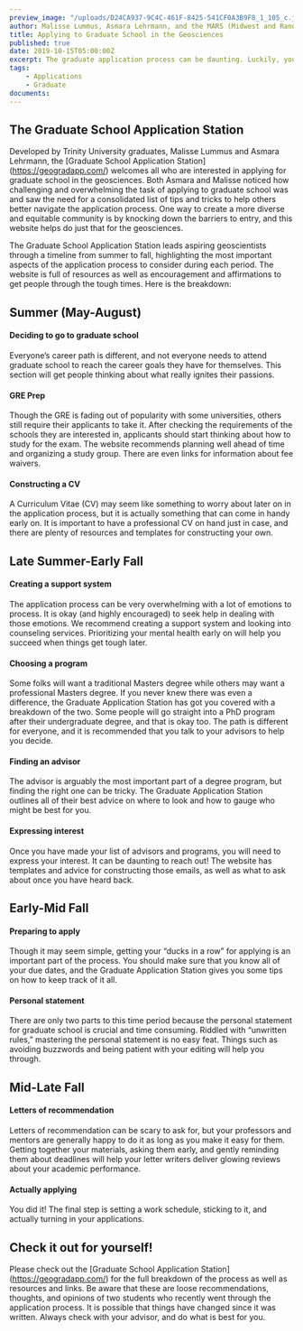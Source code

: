 ```yaml
---
preview_image: "/uploads/D24CA937-9C4C-461F-8425-541CF0A3B9F8_1_105_c.jpeg"
author: Malisse Lummus, Asmara Lehrmann, and the MARS (Midwest and Random Stragglers) URGE Pod Participants
title: Applying to Graduate School in the Geosciences
published: true
date: 2019-10-15T05:00:00Z
excerpt: The graduate application process can be daunting. Luckily, you don't need to figure it out alone. Through geogradapp.com, you can view a complete timeline of the application process along with tips and resources for navigating your way to graduate school in the Geosciences. 
tags: 
    - Applications
    - Graduate
documents:
---
```


## **The Graduate School Application Station**
Developed by Trinity University graduates, Malisse Lummus and Asmara Lehrmann, the [Graduate School Application Station] (https://geogradapp.com/) welcomes all who are interested in applying for graduate school in the geosciences. Both Asmara and Malisse noticed how challenging and overwhelming the task of applying to graduate school was and saw the need for a consolidated list of tips and tricks to help others better navigate the application process. One way to create a more diverse and equitable community is by knocking down the barriers to entry, and this website helps do just that for the geosciences.

The Graduate School Application Station leads aspiring geoscientists through a timeline from summer to fall, highlighting the most important aspects of the application process to consider during each period. The website is full of resources as well as encouragement and affirmations to get people through the tough times. Here is the breakdown:
## **Summer (May-August)**
#### Deciding to go to graduate school

Everyone’s career path is different, and not everyone needs to attend graduate school to reach the career goals they have for themselves. This section will get people thinking about what really ignites their passions. 
#### GRE Prep
Though the GRE is fading out of popularity with some universities, others still require their applicants to take it. After checking the requirements of the schools they are interested in, applicants should start thinking about how to study for the exam. The website recommends planning well ahead of time and organizing a study group. There are even links for information about fee waivers. 
#### Constructing a CV
A Curriculum Vitae (CV) may seem like something to worry about later on in the application process, but it is actually something that can come in handy early on. It is important to have a professional CV on hand just in case, and there are plenty of resources and templates for constructing your own.

## **Late Summer-Early Fall**
#### Creating a support system
The application process can be very overwhelming with a lot of emotions to process. It is okay (and highly encouraged) to seek help in dealing with those emotions. We recommend creating a support system and looking into counseling services. Prioritizing your mental health early on will help you succeed when things get tough later.
#### Choosing a program
Some folks will want a traditional Masters degree while others may want a professional Masters degree. If you never knew there was even a difference, the Graduate Application Station has got you covered with a breakdown of the two. Some people will go straight into a PhD program after their undergraduate degree, and that is okay too. The path is different for everyone, and it is recommended that you talk to your advisors to help you decide.
#### Finding an advisor
The advisor is arguably the most important part of a degree program, but finding the right one can be tricky. The Graduate Application Station outlines all of their best advice on where to look and how to gauge who might be best for you.
#### Expressing interest
Once you have made your list of advisors and programs, you will need to express your interest. It can be daunting to reach out! The website has templates and advice for constructing those emails, as well as what to ask about once you have heard back.

## **Early-Mid Fall**
#### Preparing to apply
Though it may seem simple, getting your “ducks in a row” for applying is an important part of the process. You should make sure that you know all of your due dates, and the Graduate Application Station gives you some tips on how to keep track of it all.
#### Personal statement
There are only two parts to this time period because the personal statement for graduate school is crucial and time consuming. Riddled with “unwritten rules,” mastering the personal statement is no easy feat. Things such as avoiding buzzwords and being patient with your editing will help you through.  

## **Mid-Late Fall**
#### Letters of recommendation
Letters of recommendation can be scary to ask for, but your professors and mentors are generally happy to do it as long as you make it easy for them. Getting together your materials, asking them early, and gently reminding them about deadlines will help your letter writers deliver glowing reviews about your academic performance.
#### Actually applying
You did it! The final step is setting a work schedule, sticking to it, and actually turning in your applications. 

## Check it out for yourself!
Please check out the [Graduate School Application Station] (https://geogradapp.com/) for the full breakdown of the process as well as resources and links. Be aware that these are loose recommendations, thoughts, and opinions of two students who recently went through the application process. It is possible that things have changed since it was written. Always check with your advisor, and do what is best for you.
